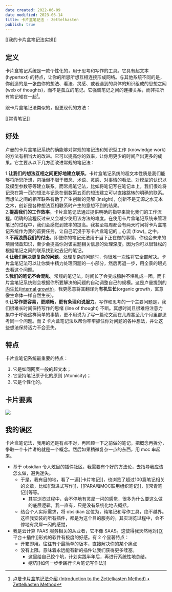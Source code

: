 ```yaml
---
date created: 2022-06-09
date modified: 2023-03-14
title: 卡片盒笔记法 - Zettelkasten
publish: true
---
```


[[我的卡片盒笔记法实操]]


## 定义

卡片盒笔记系统是一款个性化的，用于思考和写作的工具。它具有超文本 (hypertext) 的特点，让你的所思所想互相连接形成网络。与其他系统不同的是，你创造的是一张由你的想法、看法、灵感、或者遇到的具体的知识组成的思想之网 (web of thoughts)，而不是孤立的笔记。它强调笔记之间的连接关系，而非把所有笔记堆在一起[^1]。

跟卡片盒笔记法类似的，但更现代的方法：

[[常青笔记]]

## 好处

卢曼的卡片盒笔记系统的确能够对常规的笔记法和知识型工作 (knowledge work) 的方法有相当大的改进。它可以提高你的效率，让你用更少的时间产出更多的成果。它主要从以下几方面改进常规的笔记法：

1.**让我们的想法互相之间更好地建立联系**。卡片盒笔记系统的超文本性质是我们能够将所思所想，包括但不限于概念、术语、灵感、对事情的看法、对模型的认识以及模型参数等等建立联系。而常规笔记法，比如将笔记写在笔记本上，我们很难将记录在第一页的想法与记录在倒数第五页的想法建立可以直接跳转的明确的联系。而想法之间的相互联系有助于产生创新的见解 (insight)，创新不是无源之水无本之木，创新是各种想法互相联系时产生的意想不到的结果。  
2.**提高我们的工作效率**。卡片盒笔记法通过提供明确的指导来简化我们的工作流程。明确的流程反过来又会减少使用该方法的难度。在使用卡片盒笔记系统来管理笔记的过程中，我们会感觉到效率的提高。我甚至每周都会有两天时间将卡片盒笔记系统作为我的首要任务，让自己沉浸于写卡片盒笔记的 _ 心流 (flow)_ 之中。  
3.**不再浪费我们的付出**。即便你的笔记无法用于当下正在做的事情，你也会未来的项目储备知识，至少会提高你对该主题相关信息的处理深度。因为你可以很轻松的根据笔记之间的联系找到过去记的笔记。  
4.**让我们解决更复杂的问题**。处理复杂的问题时，你很难一次性将它全部解决。卡片盒笔记法可以让你集中精力处理问题的一小部分，然后再退一步，用全景的眼光去看这个问题。  
5.**我们的笔记不会混乱**。常规的笔记法，时间长了会变成臃肿不堪乱成一团。而卡片盒笔记系统则会根据你所要解决的问题的自动调整自己的规模。这是卢曼提到的[内生长(internal growth)](https://luhmann.surge.sh/communicating-with-slip-boxes)，我更愿意将其翻译为**有机生长**(organic growth，寓意像生命体一样自然生长)。  
6.**让写作更容易，更顺畅，更有条理和说服力**。写作和思考的一个主要问题是，我们很难长时间保持写作的思绪 (line of thought) 不断。冥想时尚且很难将注意力集中于呼吸这样简单的事情，更不用说为了写一篇论文而在几周甚至几个月里都思考同一个问题。而 Z 卡片盒笔记法以帮你牢牢抓住你对问题的各种想法，并让这些想法保持活力不会丢失。

## 特点

 卡片盒笔记系统最重要的特点：

1. 它是如同网页一般的超文本；
2. 它坚持笔记原子化的原则 (Atomicity)；
3. 它是个性化的。

## 卡片要素

![](https://img2.oldwinter.top/20220306231443.png)

## 我的误区

卡片盒笔记法，我用的还是有点不对，再回顾一下之前做的笔记，把概念再拆分，争取一个卡片讲的就是一个概念。然后如果稍微复杂一点的东西，用 moc 串起来。

- 基于 obsidian 令人炫目的插件社区，我需要有个好的方法论，去指导我应该怎么做，避免迷失。
	- 于是，我有目的地，看了一遍[[卡片笔记]]，也浏览了超过100篇笔记相关的文章，比如[[渐进式写作]]，[[PARA和MOC联用组织笔记]]，[[常青笔记]]等等。
		- 其实浏览过程中，会不停地有灵犀一闪的感觉，很多为什么要这么做的底层逻辑，我一直有，只是没有系统化地去概括。
	- 结合个人实际需求，将 obsidian 定位为，纯笔记和写作工具，绝不越界。这样我安装的所有插件，都是为这个目的服务的。其实浏览过程中，会不停地有灵犀一闪的感觉，
- 我是云计算 PAAS 服务相关的从业者，它不像 SAAS。这使得我天然地对[[∑ 平台＋插件]]形式的软件有极度的好感。有 2 个显著特点：
	- 开箱即用。往往有个最简单的版本，直接解决你的某个痛点
	- 没有上限。意味着永远能有新的插件让我们获得更多哇塞。
		- 这里给自己挖个坑，计划实践半年后，再进行系统性地总结。
		- 挖坑[[如何一步步践行卡片笔记写作法]]

[^1]: [卢曼卡片盒笔记法介绍 (Introduction to the Zettelkasten Method) • Zettelkasten Method](https://zettelkasten.de/introduction/zh/)